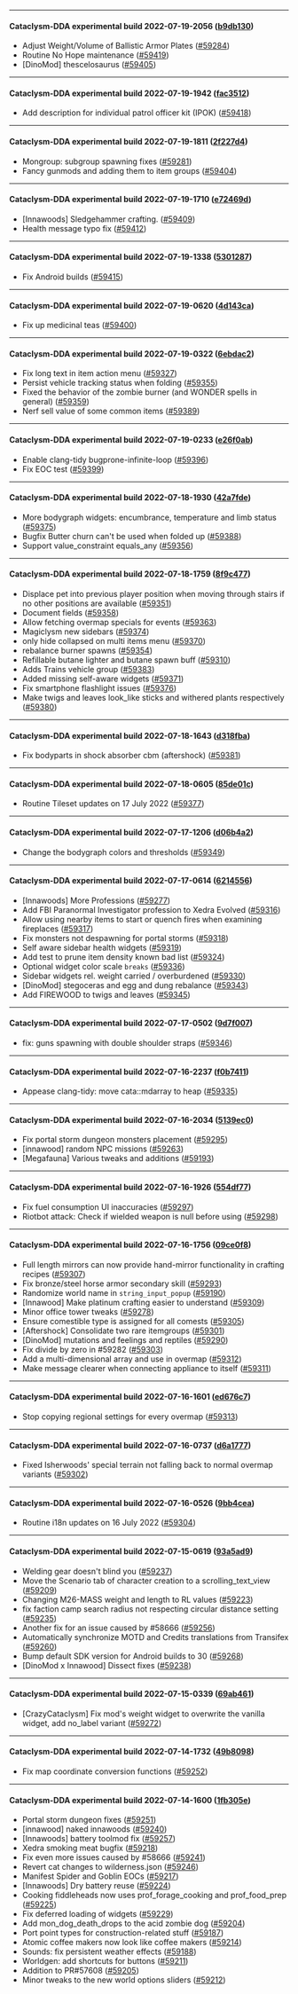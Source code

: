 
---

#### Cataclysm-DDA experimental build 2022-07-19-2056 ([b9db130](https://github.com/CleverRaven/Cataclysm-DDA/releases/tag/cdda-experimental-2022-07-19-2056))

* Adjust Weight/Volume of Ballistic Armor Plates ([#59284](https://github.com/CleverRaven/Cataclysm-DDA/pull/59284))
* Routine No Hope maintenance ([#59419](https://github.com/CleverRaven/Cataclysm-DDA/pull/59419))
* [DinoMod] thescelosaurus ([#59405](https://github.com/CleverRaven/Cataclysm-DDA/pull/59405))

---

#### Cataclysm-DDA experimental build 2022-07-19-1942 ([fac3512](https://github.com/CleverRaven/Cataclysm-DDA/releases/tag/cdda-experimental-2022-07-19-1942))

* Add description for individual patrol officer kit (IPOK) ([#59418](https://github.com/CleverRaven/Cataclysm-DDA/pull/59418))

---

#### Cataclysm-DDA experimental build 2022-07-19-1811 ([2f227d4](https://github.com/CleverRaven/Cataclysm-DDA/releases/tag/cdda-experimental-2022-07-19-1811))

* Mongroup: subgroup spawning fixes ([#59281](https://github.com/CleverRaven/Cataclysm-DDA/pull/59281))
* Fancy gunmods and adding them to item groups ([#59404](https://github.com/CleverRaven/Cataclysm-DDA/pull/59404))

---

#### Cataclysm-DDA experimental build 2022-07-19-1710 ([e72469d](https://github.com/CleverRaven/Cataclysm-DDA/releases/tag/cdda-experimental-2022-07-19-1710))

* [Innawoods] Sledgehammer crafting. ([#59409](https://github.com/CleverRaven/Cataclysm-DDA/pull/59409))
* Health message typo fix ([#59412](https://github.com/CleverRaven/Cataclysm-DDA/pull/59412))

---

#### Cataclysm-DDA experimental build 2022-07-19-1338 ([5301287](https://github.com/CleverRaven/Cataclysm-DDA/releases/tag/cdda-experimental-2022-07-19-1338))

* Fix Android builds ([#59415](https://github.com/CleverRaven/Cataclysm-DDA/pull/59415))

---

#### Cataclysm-DDA experimental build 2022-07-19-0620 ([4d143ca](https://github.com/CleverRaven/Cataclysm-DDA/releases/tag/cdda-experimental-2022-07-19-0620))

* Fix up medicinal teas ([#59400](https://github.com/CleverRaven/Cataclysm-DDA/pull/59400))

---

#### Cataclysm-DDA experimental build 2022-07-19-0322 ([6ebdac2](https://github.com/CleverRaven/Cataclysm-DDA/releases/tag/cdda-experimental-2022-07-19-0322))

* Fix long text in item action menu ([#59327](https://github.com/CleverRaven/Cataclysm-DDA/pull/59327))
* Persist vehicle tracking status when folding ([#59355](https://github.com/CleverRaven/Cataclysm-DDA/pull/59355))
* Fixed the behavior of the zombie burner (and WONDER spells in general) ([#59359](https://github.com/CleverRaven/Cataclysm-DDA/pull/59359))
* Nerf sell value of some common items ([#59389](https://github.com/CleverRaven/Cataclysm-DDA/pull/59389))

---

#### Cataclysm-DDA experimental build 2022-07-19-0233 ([e26f0ab](https://github.com/CleverRaven/Cataclysm-DDA/releases/tag/cdda-experimental-2022-07-19-0233))

* Enable clang-tidy bugprone-infinite-loop ([#59396](https://github.com/CleverRaven/Cataclysm-DDA/pull/59396))
* Fix EOC test ([#59399](https://github.com/CleverRaven/Cataclysm-DDA/pull/59399))

---

#### Cataclysm-DDA experimental build 2022-07-18-1930 ([42a7fde](https://github.com/CleverRaven/Cataclysm-DDA/releases/tag/cdda-experimental-2022-07-18-1930))

* More bodygraph widgets: encumbrance, temperature and limb status ([#59375](https://github.com/CleverRaven/Cataclysm-DDA/pull/59375))
* Bugfix Butter churn can't be used when folded up ([#59388](https://github.com/CleverRaven/Cataclysm-DDA/pull/59388))
* Support value_constraint equals_any ([#59356](https://github.com/CleverRaven/Cataclysm-DDA/pull/59356))

---

#### Cataclysm-DDA experimental build 2022-07-18-1759 ([8f9c477](https://github.com/CleverRaven/Cataclysm-DDA/releases/tag/cdda-experimental-2022-07-18-1759))

* Displace pet into previous player position when moving through stairs if no other positions are available ([#59351](https://github.com/CleverRaven/Cataclysm-DDA/pull/59351))
* Document fields ([#59358](https://github.com/CleverRaven/Cataclysm-DDA/pull/59358))
* Allow fetching overmap specials for events ([#59363](https://github.com/CleverRaven/Cataclysm-DDA/pull/59363))
* Magiclysm new sidebars ([#59374](https://github.com/CleverRaven/Cataclysm-DDA/pull/59374))
* only hide collapsed on multi items menu ([#59370](https://github.com/CleverRaven/Cataclysm-DDA/pull/59370))
* rebalance burner spawns ([#59354](https://github.com/CleverRaven/Cataclysm-DDA/pull/59354))
* Refillable butane lighter and butane spawn buff ([#59310](https://github.com/CleverRaven/Cataclysm-DDA/pull/59310))
* Adds Trains vehicle group ([#59383](https://github.com/CleverRaven/Cataclysm-DDA/pull/59383))
* Added missing self-aware widgets ([#59371](https://github.com/CleverRaven/Cataclysm-DDA/pull/59371))
* Fix smartphone flashlight issues ([#59376](https://github.com/CleverRaven/Cataclysm-DDA/pull/59376))
* Make twigs and leaves look_like sticks and withered plants respectively ([#59380](https://github.com/CleverRaven/Cataclysm-DDA/pull/59380))

---

#### Cataclysm-DDA experimental build 2022-07-18-1643 ([d318fba](https://github.com/CleverRaven/Cataclysm-DDA/releases/tag/cdda-experimental-2022-07-18-1643))

* Fix bodyparts in shock absorber cbm (aftershock) ([#59381](https://github.com/CleverRaven/Cataclysm-DDA/pull/59381))

---

#### Cataclysm-DDA experimental build 2022-07-18-0605 ([85de01c](https://github.com/CleverRaven/Cataclysm-DDA/releases/tag/cdda-experimental-2022-07-18-0605))

* Routine Tileset updates on 17 July 2022 ([#59377](https://github.com/CleverRaven/Cataclysm-DDA/pull/59377))

---

#### Cataclysm-DDA experimental build 2022-07-17-1206 ([d06b4a2](https://github.com/CleverRaven/Cataclysm-DDA/releases/tag/cdda-experimental-2022-07-17-1206))

* Change the bodygraph colors and thresholds ([#59349](https://github.com/CleverRaven/Cataclysm-DDA/pull/59349))

---

#### Cataclysm-DDA experimental build 2022-07-17-0614 ([6214556](https://github.com/CleverRaven/Cataclysm-DDA/releases/tag/cdda-experimental-2022-07-17-0614))

* [Innawoods] More Professions ([#59277](https://github.com/CleverRaven/Cataclysm-DDA/pull/59277))
* Add FBI Paranormal Investigator profession to Xedra Evolved ([#59316](https://github.com/CleverRaven/Cataclysm-DDA/pull/59316))
* Allow using nearby items to start or quench fires when examining fireplaces ([#59317](https://github.com/CleverRaven/Cataclysm-DDA/pull/59317))
* Fix monsters not despawning for portal storms ([#59318](https://github.com/CleverRaven/Cataclysm-DDA/pull/59318))
* Self aware sidebar health widgets ([#59319](https://github.com/CleverRaven/Cataclysm-DDA/pull/59319))
* Add test to prune item density known bad list ([#59324](https://github.com/CleverRaven/Cataclysm-DDA/pull/59324))
* Optional widget color scale `breaks` ([#59336](https://github.com/CleverRaven/Cataclysm-DDA/pull/59336))
* Sidebar widgets rel. weight carried / overburdened ([#59330](https://github.com/CleverRaven/Cataclysm-DDA/pull/59330))
* [DinoMod] stegoceras and egg and dung rebalance ([#59343](https://github.com/CleverRaven/Cataclysm-DDA/pull/59343))
* Add FIREWOOD to twigs and leaves ([#59345](https://github.com/CleverRaven/Cataclysm-DDA/pull/59345))

---

#### Cataclysm-DDA experimental build 2022-07-17-0502 ([9d7f007](https://github.com/CleverRaven/Cataclysm-DDA/releases/tag/cdda-experimental-2022-07-17-0502))

* fix: guns spawning with double shoulder straps ([#59346](https://github.com/CleverRaven/Cataclysm-DDA/pull/59346))

---

#### Cataclysm-DDA experimental build 2022-07-16-2237 ([f0b7411](https://github.com/CleverRaven/Cataclysm-DDA/releases/tag/cdda-experimental-2022-07-16-2237))

* Appease clang-tidy: move cata::mdarray to heap ([#59335](https://github.com/CleverRaven/Cataclysm-DDA/pull/59335))

---

#### Cataclysm-DDA experimental build 2022-07-16-2034 ([5139ec0](https://github.com/CleverRaven/Cataclysm-DDA/releases/tag/cdda-experimental-2022-07-16-2034))

* Fix portal storm dungeon monsters placement ([#59295](https://github.com/CleverRaven/Cataclysm-DDA/pull/59295))
* [innawood] random NPC missions ([#59263](https://github.com/CleverRaven/Cataclysm-DDA/pull/59263))
* [Megafauna] Various tweaks and additions ([#59193](https://github.com/CleverRaven/Cataclysm-DDA/pull/59193))

---

#### Cataclysm-DDA experimental build 2022-07-16-1926 ([554df77](https://github.com/CleverRaven/Cataclysm-DDA/releases/tag/cdda-experimental-2022-07-16-1926))

* Fix fuel consumption UI inaccuracies ([#59297](https://github.com/CleverRaven/Cataclysm-DDA/pull/59297))
* Riotbot attack: Check if wielded weapon is null before using ([#59298](https://github.com/CleverRaven/Cataclysm-DDA/pull/59298))

---

#### Cataclysm-DDA experimental build 2022-07-16-1756 ([09ce0f8](https://github.com/CleverRaven/Cataclysm-DDA/releases/tag/cdda-experimental-2022-07-16-1756))

* Full length mirrors can now provide hand-mirror functionality in crafting recipes ([#59307](https://github.com/CleverRaven/Cataclysm-DDA/pull/59307))
* Fix bronze/steel horse armor secondary skill ([#59293](https://github.com/CleverRaven/Cataclysm-DDA/pull/59293))
* Randomize world name in `string_input_popup` ([#59190](https://github.com/CleverRaven/Cataclysm-DDA/pull/59190))
* [Innawood] Make platinum crafting easier to understand ([#59309](https://github.com/CleverRaven/Cataclysm-DDA/pull/59309))
* Minor office tower tweaks ([#59278](https://github.com/CleverRaven/Cataclysm-DDA/pull/59278))
* Ensure comestible type is assigned for all comests ([#59305](https://github.com/CleverRaven/Cataclysm-DDA/pull/59305))
* [Aftershock] Consolidate two rare itemgroups ([#59301](https://github.com/CleverRaven/Cataclysm-DDA/pull/59301))
* [DinoMod] mutations and feelings and reptiles ([#59290](https://github.com/CleverRaven/Cataclysm-DDA/pull/59290))
* Fix divide by zero in #59282 ([#59303](https://github.com/CleverRaven/Cataclysm-DDA/pull/59303))
* Add a multi-dimensional array and use in overmap ([#59312](https://github.com/CleverRaven/Cataclysm-DDA/pull/59312))
* Make message clearer when connecting appliance to itself ([#59311](https://github.com/CleverRaven/Cataclysm-DDA/pull/59311))

---

#### Cataclysm-DDA experimental build 2022-07-16-1601 ([ed676c7](https://github.com/CleverRaven/Cataclysm-DDA/releases/tag/cdda-experimental-2022-07-16-1601))

* Stop copying regional settings for every overmap ([#59313](https://github.com/CleverRaven/Cataclysm-DDA/pull/59313))

---

#### Cataclysm-DDA experimental build 2022-07-16-0737 ([d6a1777](https://github.com/CleverRaven/Cataclysm-DDA/releases/tag/cdda-experimental-2022-07-16-0737))

* Fixed Isherwoods' special terrain not falling back to normal overmap variants ([#59302](https://github.com/CleverRaven/Cataclysm-DDA/pull/59302))

---

#### Cataclysm-DDA experimental build 2022-07-16-0526 ([9bb4cea](https://github.com/CleverRaven/Cataclysm-DDA/releases/tag/cdda-experimental-2022-07-16-0526))

* Routine i18n updates on 16 July 2022 ([#59304](https://github.com/CleverRaven/Cataclysm-DDA/pull/59304))

---

#### Cataclysm-DDA experimental build 2022-07-15-0619 ([93a5ad9](https://github.com/CleverRaven/Cataclysm-DDA/releases/tag/cdda-experimental-2022-07-15-0619))

* Welding gear doesn't blind you ([#59237](https://github.com/CleverRaven/Cataclysm-DDA/pull/59237))
* Move the Scenario tab of character creation to a scrolling_text_view ([#59209](https://github.com/CleverRaven/Cataclysm-DDA/pull/59209))
* Changing M26-MASS weight and length to RL values ([#59223](https://github.com/CleverRaven/Cataclysm-DDA/pull/59223))
* fix faction camp search radius not respecting circular distance setting ([#59235](https://github.com/CleverRaven/Cataclysm-DDA/pull/59235))
* Another fix for an issue caused by #58666 ([#59256](https://github.com/CleverRaven/Cataclysm-DDA/pull/59256))
* Automatically synchronize MOTD and Credits translations from Transifex ([#59260](https://github.com/CleverRaven/Cataclysm-DDA/pull/59260))
* Bump default SDK version for Android builds to 30 ([#59268](https://github.com/CleverRaven/Cataclysm-DDA/pull/59268))
* [DinoMod x Innawood] Dissect fixes ([#59238](https://github.com/CleverRaven/Cataclysm-DDA/pull/59238))

---

#### Cataclysm-DDA experimental build 2022-07-15-0339 ([69ab461](https://github.com/CleverRaven/Cataclysm-DDA/releases/tag/cdda-experimental-2022-07-15-0339))

* [CrazyCataclysm] Fix mod's weight widget to overwrite the vanilla widget, add no_label variant ([#59272](https://github.com/CleverRaven/Cataclysm-DDA/pull/59272))

---

#### Cataclysm-DDA experimental build 2022-07-14-1732 ([49b8098](https://github.com/CleverRaven/Cataclysm-DDA/releases/tag/cdda-experimental-2022-07-14-1732))

* Fix map coordinate conversion functions ([#59252](https://github.com/CleverRaven/Cataclysm-DDA/pull/59252))

---

#### Cataclysm-DDA experimental build 2022-07-14-1600 ([1fb305e](https://github.com/CleverRaven/Cataclysm-DDA/releases/tag/cdda-experimental-2022-07-14-1600))

* Portal storm dungeon fixes ([#59251](https://github.com/CleverRaven/Cataclysm-DDA/pull/59251))
* [innawood] naked innawoods ([#59240](https://github.com/CleverRaven/Cataclysm-DDA/pull/59240))
* [Innawoods] battery toolmod fix ([#59257](https://github.com/CleverRaven/Cataclysm-DDA/pull/59257))
* Xedra smoking meat bugfix ([#59218](https://github.com/CleverRaven/Cataclysm-DDA/pull/59218))
* Fix even more issues caused by #58666 ([#59241](https://github.com/CleverRaven/Cataclysm-DDA/pull/59241))
* Revert cat changes to wilderness.json ([#59246](https://github.com/CleverRaven/Cataclysm-DDA/pull/59246))
* Manifest Spider and Goblin EOCs  ([#59217](https://github.com/CleverRaven/Cataclysm-DDA/pull/59217))
* [Innawoods] Dry battery reuse ([#59224](https://github.com/CleverRaven/Cataclysm-DDA/pull/59224))
* Cooking fiddleheads now uses prof_forage_cooking and prof_food_prep ([#59225](https://github.com/CleverRaven/Cataclysm-DDA/pull/59225))
* Fix deferred loading of widgets ([#59229](https://github.com/CleverRaven/Cataclysm-DDA/pull/59229))
* Add mon_dog_death_drops to the acid zombie dog ([#59204](https://github.com/CleverRaven/Cataclysm-DDA/pull/59204))
* Port point types for construction-related stuff ([#59187](https://github.com/CleverRaven/Cataclysm-DDA/pull/59187))
* Atomic coffee makers now look like coffee makers ([#59214](https://github.com/CleverRaven/Cataclysm-DDA/pull/59214))
* Sounds: fix persistent weather effects ([#59188](https://github.com/CleverRaven/Cataclysm-DDA/pull/59188))
* Worldgen: add shortcuts for buttons ([#59211](https://github.com/CleverRaven/Cataclysm-DDA/pull/59211))
* Addition to PR#57608 ([#59205](https://github.com/CleverRaven/Cataclysm-DDA/pull/59205))
* Minor tweaks to the new world options sliders ([#59212](https://github.com/CleverRaven/Cataclysm-DDA/pull/59212))
